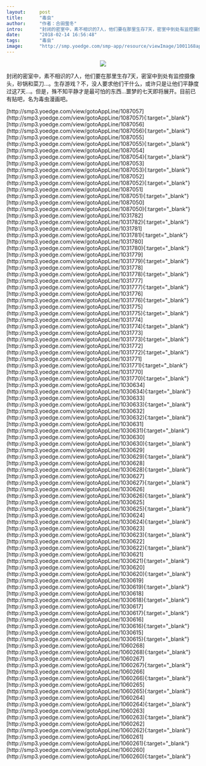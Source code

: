 ```yaml
---
layout:     post
title:      "毒虫"
author:     "作者：合田萤冬"
intro:      "封闭的密室中，素不相识的7人，他们要在那里生存7天，密室中到处有监控摄像头，砂锅和菜刀…。生存游戏？不，没人要求他们干什么，或许只是让他们平静度过这7天…。但是，殊不知平静才是最可怕的东西…噩梦的七天即将展开。目前已有贴吧，名为毒虫漫画吧。"
date:       "2018-02-14 16:56:48"
tags:       "毒虫"
image:      "http://smp.yoedge.com/smp-app/resource/viewImage/1001168appline.png"
---
```

<div style="text-align: center">
<p><img src="http://smp.yoedge.com/smp-app/resource/viewImage/1001168appline.png"/></p>
</div>
<p class="post-meta">
<span>封闭的密室中，素不相识的7人，他们要在那里生存7天，密室中到处有监控摄像头，砂锅和菜刀…。生存游戏？不，没人要求他们干什么，或许只是让他们平静度过这7天…。但是，殊不知平静才是最可怕的东西…噩梦的七天即将展开。目前已有贴吧，名为毒虫漫画吧。</span>
</p>
[http://smp3.yoedge.com/view/gotoAppLine/1087057](http://smp3.yoedge.com/view/gotoAppLine/1087057){:target="_blank"}
[http://smp3.yoedge.com/view/gotoAppLine/1087056](http://smp3.yoedge.com/view/gotoAppLine/1087056){:target="_blank"}
[http://smp3.yoedge.com/view/gotoAppLine/1087055](http://smp3.yoedge.com/view/gotoAppLine/1087055){:target="_blank"}
[http://smp3.yoedge.com/view/gotoAppLine/1087054](http://smp3.yoedge.com/view/gotoAppLine/1087054){:target="_blank"}
[http://smp3.yoedge.com/view/gotoAppLine/1087053](http://smp3.yoedge.com/view/gotoAppLine/1087053){:target="_blank"}
[http://smp3.yoedge.com/view/gotoAppLine/1087052](http://smp3.yoedge.com/view/gotoAppLine/1087052){:target="_blank"}
[http://smp3.yoedge.com/view/gotoAppLine/1087051](http://smp3.yoedge.com/view/gotoAppLine/1087051){:target="_blank"}
[http://smp3.yoedge.com/view/gotoAppLine/1087050](http://smp3.yoedge.com/view/gotoAppLine/1087050){:target="_blank"}
[http://smp3.yoedge.com/view/gotoAppLine/1031782](http://smp3.yoedge.com/view/gotoAppLine/1031782){:target="_blank"}
[http://smp3.yoedge.com/view/gotoAppLine/1031781](http://smp3.yoedge.com/view/gotoAppLine/1031781){:target="_blank"}
[http://smp3.yoedge.com/view/gotoAppLine/1031780](http://smp3.yoedge.com/view/gotoAppLine/1031780){:target="_blank"}
[http://smp3.yoedge.com/view/gotoAppLine/1031779](http://smp3.yoedge.com/view/gotoAppLine/1031779){:target="_blank"}
[http://smp3.yoedge.com/view/gotoAppLine/1031778](http://smp3.yoedge.com/view/gotoAppLine/1031778){:target="_blank"}
[http://smp3.yoedge.com/view/gotoAppLine/1031777](http://smp3.yoedge.com/view/gotoAppLine/1031777){:target="_blank"}
[http://smp3.yoedge.com/view/gotoAppLine/1031776](http://smp3.yoedge.com/view/gotoAppLine/1031776){:target="_blank"}
[http://smp3.yoedge.com/view/gotoAppLine/1031775](http://smp3.yoedge.com/view/gotoAppLine/1031775){:target="_blank"}
[http://smp3.yoedge.com/view/gotoAppLine/1031774](http://smp3.yoedge.com/view/gotoAppLine/1031774){:target="_blank"}
[http://smp3.yoedge.com/view/gotoAppLine/1031773](http://smp3.yoedge.com/view/gotoAppLine/1031773){:target="_blank"}
[http://smp3.yoedge.com/view/gotoAppLine/1031772](http://smp3.yoedge.com/view/gotoAppLine/1031772){:target="_blank"}
[http://smp3.yoedge.com/view/gotoAppLine/1031771](http://smp3.yoedge.com/view/gotoAppLine/1031771){:target="_blank"}
[http://smp3.yoedge.com/view/gotoAppLine/1031770](http://smp3.yoedge.com/view/gotoAppLine/1031770){:target="_blank"}
[http://smp3.yoedge.com/view/gotoAppLine/1030634](http://smp3.yoedge.com/view/gotoAppLine/1030634){:target="_blank"}
[http://smp3.yoedge.com/view/gotoAppLine/1030633](http://smp3.yoedge.com/view/gotoAppLine/1030633){:target="_blank"}
[http://smp3.yoedge.com/view/gotoAppLine/1030632](http://smp3.yoedge.com/view/gotoAppLine/1030632){:target="_blank"}
[http://smp3.yoedge.com/view/gotoAppLine/1030631](http://smp3.yoedge.com/view/gotoAppLine/1030631){:target="_blank"}
[http://smp3.yoedge.com/view/gotoAppLine/1030630](http://smp3.yoedge.com/view/gotoAppLine/1030630){:target="_blank"}
[http://smp3.yoedge.com/view/gotoAppLine/1030629](http://smp3.yoedge.com/view/gotoAppLine/1030629){:target="_blank"}
[http://smp3.yoedge.com/view/gotoAppLine/1030628](http://smp3.yoedge.com/view/gotoAppLine/1030628){:target="_blank"}
[http://smp3.yoedge.com/view/gotoAppLine/1030627](http://smp3.yoedge.com/view/gotoAppLine/1030627){:target="_blank"}
[http://smp3.yoedge.com/view/gotoAppLine/1030626](http://smp3.yoedge.com/view/gotoAppLine/1030626){:target="_blank"}
[http://smp3.yoedge.com/view/gotoAppLine/1030625](http://smp3.yoedge.com/view/gotoAppLine/1030625){:target="_blank"}
[http://smp3.yoedge.com/view/gotoAppLine/1030624](http://smp3.yoedge.com/view/gotoAppLine/1030624){:target="_blank"}
[http://smp3.yoedge.com/view/gotoAppLine/1030623](http://smp3.yoedge.com/view/gotoAppLine/1030623){:target="_blank"}
[http://smp3.yoedge.com/view/gotoAppLine/1030622](http://smp3.yoedge.com/view/gotoAppLine/1030622){:target="_blank"}
[http://smp3.yoedge.com/view/gotoAppLine/1030621](http://smp3.yoedge.com/view/gotoAppLine/1030621){:target="_blank"}
[http://smp3.yoedge.com/view/gotoAppLine/1030620](http://smp3.yoedge.com/view/gotoAppLine/1030620){:target="_blank"}
[http://smp3.yoedge.com/view/gotoAppLine/1030619](http://smp3.yoedge.com/view/gotoAppLine/1030619){:target="_blank"}
[http://smp3.yoedge.com/view/gotoAppLine/1030618](http://smp3.yoedge.com/view/gotoAppLine/1030618){:target="_blank"}
[http://smp3.yoedge.com/view/gotoAppLine/1030617](http://smp3.yoedge.com/view/gotoAppLine/1030617){:target="_blank"}
[http://smp3.yoedge.com/view/gotoAppLine/1030616](http://smp3.yoedge.com/view/gotoAppLine/1030616){:target="_blank"}
[http://smp3.yoedge.com/view/gotoAppLine/1030615](http://smp3.yoedge.com/view/gotoAppLine/1030615){:target="_blank"}
[http://smp3.yoedge.com/view/gotoAppLine/1060268](http://smp3.yoedge.com/view/gotoAppLine/1060268){:target="_blank"}
[http://smp3.yoedge.com/view/gotoAppLine/1060267](http://smp3.yoedge.com/view/gotoAppLine/1060267){:target="_blank"}
[http://smp3.yoedge.com/view/gotoAppLine/1060266](http://smp3.yoedge.com/view/gotoAppLine/1060266){:target="_blank"}
[http://smp3.yoedge.com/view/gotoAppLine/1060265](http://smp3.yoedge.com/view/gotoAppLine/1060265){:target="_blank"}
[http://smp3.yoedge.com/view/gotoAppLine/1060264](http://smp3.yoedge.com/view/gotoAppLine/1060264){:target="_blank"}
[http://smp3.yoedge.com/view/gotoAppLine/1060263](http://smp3.yoedge.com/view/gotoAppLine/1060263){:target="_blank"}
[http://smp3.yoedge.com/view/gotoAppLine/1060262](http://smp3.yoedge.com/view/gotoAppLine/1060262){:target="_blank"}
[http://smp3.yoedge.com/view/gotoAppLine/1060261](http://smp3.yoedge.com/view/gotoAppLine/1060261){:target="_blank"}
[http://smp3.yoedge.com/view/gotoAppLine/1060260](http://smp3.yoedge.com/view/gotoAppLine/1060260){:target="_blank"}


